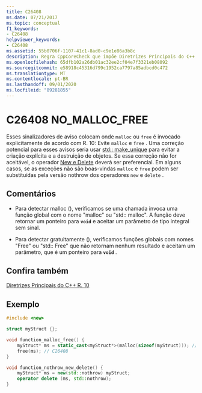 ```yaml
---
title: C26408
ms.date: 07/21/2017
ms.topic: conceptual
f1_keywords:
- C26408
helpviewer_keywords:
- C26408
ms.assetid: 55b0706f-1107-41c1-8ad0-c9e1e86a3b8c
description: Regra CppCoreCheck que impõe Diretrizes Principais do C++ R. 10
ms.openlocfilehash: 65dfb102a26db01ac32ee2cf04e7f3321eb08092
ms.sourcegitcommit: e58918c45316d799c1952ca7797a85adbcd0c472
ms.translationtype: MT
ms.contentlocale: pt-BR
ms.lasthandoff: 09/01/2020
ms.locfileid: "89281855"
---
```

# <a name="c26408-no_malloc_free"></a>C26408 NO_MALLOC_FREE

Esses sinalizadores de aviso colocam onde `malloc` ou `free` é invocado explicitamente de acordo com R. 10: Evite `malloc` e `free` . Uma correção potencial para esses avisos seria usar [std:: make_unique](/cpp/standard-library/memory-functions#make_unique) para evitar a criação explícita e a destruição de objetos. Se essa correção não for aceitável, o operador [New e Delete](/cpp/cpp/new-and-delete-operators) deverá ser preferencial. Em alguns casos, se as exceções não são boas-vindas `malloc` e `free` podem ser substituídas pela versão nothrow dos operadores `new` e `delete` .

## <a name="remarks"></a>Comentários

- Para detectar malloc (), verificamos se uma chamada invoca uma função global com o nome "malloc" ou "std:: malloc". A função deve retornar um ponteiro para **`void`** e aceitar um parâmetro de tipo integral sem sinal.

- Para detectar gratuitamente (), verificamos funções globais com nomes "Free" ou "std:: Free" que não retornam nenhum resultado e aceitam um parâmetro, que é um ponteiro para **`void`** .

## <a name="see-also"></a>Confira também
[Diretrizes Principais do C++ R. 10](https://github.com/isocpp/CppCoreGuidelines/blob/master/CppCoreGuidelines.md#r10-avoid-malloc-and-free)

## <a name="example"></a>Exemplo
```cpp
#include <new>

struct myStruct {};

void function_malloc_free() {
    myStruct* ms = static_cast<myStruct*>(malloc(sizeof(myStruct))); // C26408
    free(ms); // C26408
}

void function_nothrow_new_delete() {
    myStruct* ms = new(std::nothrow) myStruct;
    operator delete (ms, std::nothrow);
}
```
